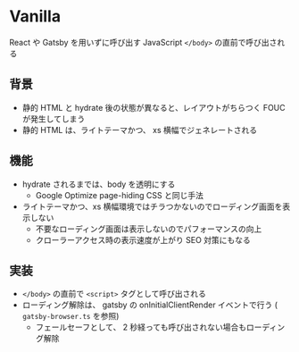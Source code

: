 # Vanilla

React や Gatsby を用いずに呼び出す JavaScript
`</body>` の直前で呼び出される

## 背景

- 静的 HTML と hydrate 後の状態が異なると、レイアウトがちらつく FOUC が発生してしまう
- 静的 HTML は、ライトテーマかつ、 xs 横幅でジェネレートされる

## 機能

- hydrate されるまでは、body を透明にする
  - Google Optimize page-hiding CSS と同じ手法
- ライトテーマかつ、xs 横幅環境ではチラつかないのでローディング画面を表示しない
  - 不要なローディング画面は表示しないのでパフォーマンスの向上
  - クローラーアクセス時の表示速度が上がり SEO 対策にもなる

## 実装

- `</body>` の直前で `<script>` タグとして呼び出される
- ローディング解除は、 gatsby の onInitialClientRender イベントで行う ( `gatsby-browser.ts` を参照)
  - フェールセーフとして、 2 秒経っても呼び出されない場合もローディング解除
